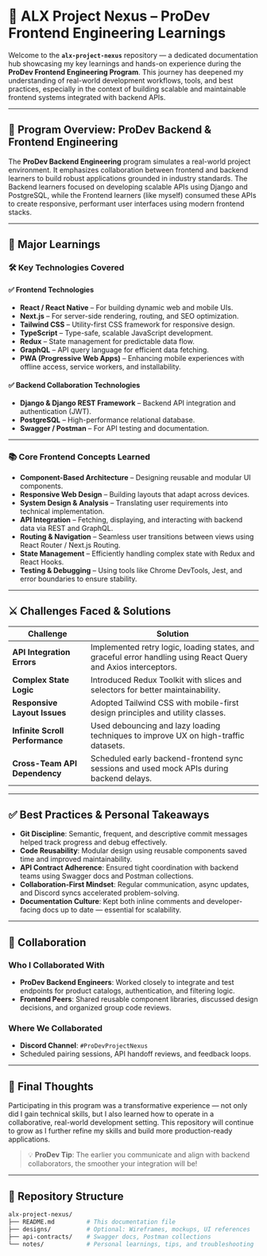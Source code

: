 # 📘 ALX Project Nexus – ProDev Frontend Engineering Learnings

Welcome to the **`alx-project-nexus`** repository — a dedicated documentation hub showcasing my key learnings and hands-on experience during the **ProDev Frontend Engineering Program**. This journey has deepened my understanding of real-world development workflows, tools, and best practices, especially in the context of building scalable and maintainable frontend systems integrated with backend APIs.

---

## 🎯 Program Overview: ProDev Backend & Frontend Engineering

The **ProDev Backend Engineering** program simulates a real-world project environment. It emphasizes collaboration between frontend and backend learners to build robust applications grounded in industry standards. The Backend learners focused on developing scalable APIs using Django and PostgreSQL, while the Frontend learners (like myself) consumed these APIs to create responsive, performant user interfaces using modern frontend stacks.

---

## 🚀 Major Learnings

### 🛠️ Key Technologies Covered

#### ✅ Frontend Technologies

- **React / React Native** – For building dynamic web and mobile UIs.
- **Next.js** – For server-side rendering, routing, and SEO optimization.
- **Tailwind CSS** – Utility-first CSS framework for responsive design.
- **TypeScript** – Type-safe, scalable JavaScript development.
- **Redux** – State management for predictable data flow.
- **GraphQL** – API query language for efficient data fetching.
- **PWA (Progressive Web Apps)** – Enhancing mobile experiences with offline access, service workers, and installability.

#### ✅ Backend Collaboration Technologies

- **Django & Django REST Framework** – Backend API integration and authentication (JWT).
- **PostgreSQL** – High-performance relational database.
- **Swagger / Postman** – For API testing and documentation.

---

### 📚 Core Frontend Concepts Learned

- **Component-Based Architecture** – Designing reusable and modular UI components.
- **Responsive Web Design** – Building layouts that adapt across devices.
- **System Design & Analysis** – Translating user requirements into technical implementation.
- **API Integration** – Fetching, displaying, and interacting with backend data via REST and GraphQL.
- **Routing & Navigation** – Seamless user transitions between views using React Router / Next.js Routing.
- **State Management** – Efficiently handling complex state with Redux and React Hooks.
- **Testing & Debugging** – Using tools like Chrome DevTools, Jest, and error boundaries to ensure stability.

---

## ⚔️ Challenges Faced & Solutions

| Challenge | Solution |
|----------|----------|
| **API Integration Errors** | Implemented retry logic, loading states, and graceful error handling using React Query and Axios interceptors. |
| **Complex State Logic** | Introduced Redux Toolkit with slices and selectors for better maintainability. |
| **Responsive Layout Issues** | Adopted Tailwind CSS with mobile-first design principles and utility classes. |
| **Infinite Scroll Performance** | Used debouncing and lazy loading techniques to improve UX on high-traffic datasets. |
| **Cross-Team API Dependency** | Scheduled early backend-frontend sync sessions and used mock APIs during backend delays. |

---

## ✅ Best Practices & Personal Takeaways

- **Git Discipline**: Semantic, frequent, and descriptive commit messages helped track progress and debug effectively.
- **Code Reusability**: Modular design using reusable components saved time and improved maintainability.
- **API Contract Adherence**: Ensured tight coordination with backend teams using Swagger docs and Postman collections.
- **Collaboration-First Mindset**: Regular communication, async updates, and Discord syncs accelerated problem-solving.
- **Documentation Culture**: Kept both inline comments and developer-facing docs up to date — essential for scalability.

---

## 🤝 Collaboration

### Who I Collaborated With

- **ProDev Backend Engineers**: Worked closely to integrate and test endpoints for product catalogs, authentication, and filtering logic.
- **Frontend Peers**: Shared reusable component libraries, discussed design decisions, and organized group code reviews.

### Where We Collaborated

- **Discord Channel**: `#ProDevProjectNexus`
- Scheduled pairing sessions, API handoff reviews, and feedback loops.

---

## 📌 Final Thoughts

Participating in this program was a transformative experience — not only did I gain technical skills, but I also learned how to operate in a collaborative, real-world development setting. This repository will continue to grow as I further refine my skills and build more production-ready applications.

> 💡 **ProDev Tip**: The earlier you communicate and align with backend collaborators, the smoother your integration will be!

---

## 📂 Repository Structure

```bash
alx-project-nexus/
├── README.md         # This documentation file
├── designs/          # Optional: Wireframes, mockups, UI references
├── api-contracts/    # Swagger docs, Postman collections
└── notes/            # Personal learnings, tips, and troubleshooting
